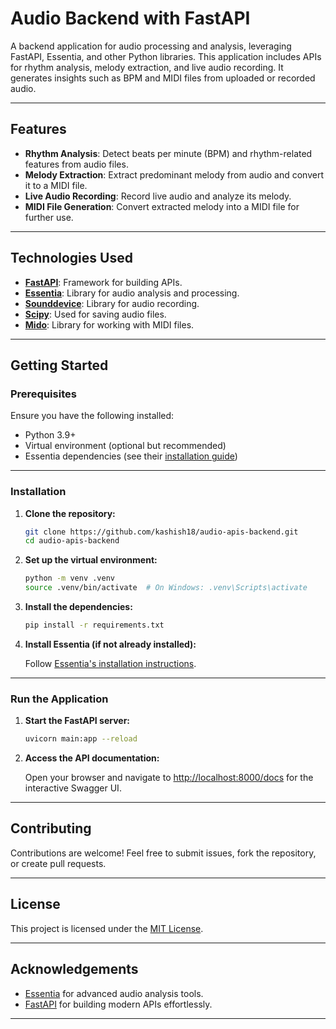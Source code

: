 # **Audio Backend with FastAPI**

A backend application for audio processing and analysis, leveraging FastAPI, Essentia, and other Python libraries. This application includes APIs for rhythm analysis, melody extraction, and live audio recording. It generates insights such as BPM and MIDI files from uploaded or recorded audio.

---

## **Features**

- **Rhythm Analysis**: Detect beats per minute (BPM) and rhythm-related features from audio files.
- **Melody Extraction**: Extract predominant melody from audio and convert it to a MIDI file.
- **Live Audio Recording**: Record live audio and analyze its melody.
- **MIDI File Generation**: Convert extracted melody into a MIDI file for further use.

---

## **Technologies Used**

- **[FastAPI](https://fastapi.tiangolo.com/)**: Framework for building APIs.
- **[Essentia](https://essentia.upf.edu/)**: Library for audio analysis and processing.
- **[Sounddevice](https://python-sounddevice.readthedocs.io/)**: Library for audio recording.
- **[Scipy](https://scipy.org/)**: Used for saving audio files.
- **[Mido](https://mido.readthedocs.io/)**: Library for working with MIDI files.

---

## **Getting Started**

### **Prerequisites**

Ensure you have the following installed:

- Python 3.9+
- Virtual environment (optional but recommended)
- Essentia dependencies (see their [installation guide](https://essentia.upf.edu/installing.html))

---

### **Installation**

1. **Clone the repository:**

   ```bash
   git clone https://github.com/kashish18/audio-apis-backend.git
   cd audio-apis-backend
   ```

2. **Set up the virtual environment:**

   ```bash
   python -m venv .venv
   source .venv/bin/activate  # On Windows: .venv\Scripts\activate
   ```

3. **Install the dependencies:**

   ```bash
   pip install -r requirements.txt
   ```

4. **Install Essentia (if not already installed):**

   Follow [Essentia's installation instructions](https://essentia.upf.edu/installing.html).

---

### **Run the Application**

1. **Start the FastAPI server:**

   ```bash
   uvicorn main:app --reload
   ```

2. **Access the API documentation:**

   Open your browser and navigate to [http://localhost:8000/docs](http://localhost:8000/docs) for the interactive Swagger UI.



[//]: # (## **API Endpoints**)

[//]: # ()
[//]: # (### **1. Analyze Rhythm**)

[//]: # (   - **Endpoint**: `/analyze/rhythm/`)

[//]: # (   - **Method**: `POST`)

[//]: # (   - **Description**: Upload an audio file to detect BPM.)

[//]: # (   - **Request**: File upload.)

[//]: # (   - **Response**: JSON with detected BPM.)

[//]: # ()
[//]: # (### **2. Record and Analyze Melody**)

[//]: # (   - **Endpoint**: `/record_and_analyze_melody/`)

[//]: # (   - **Method**: `POST`)

[//]: # (   - **Description**: Record live audio and analyze its melody, generating a MIDI file.)

[//]: # (   - **Response**: JSON indicating melody extraction and MIDI file generation.)

---

## **Contributing**

Contributions are welcome! Feel free to submit issues, fork the repository, or create pull requests.

---

## **License**

This project is licensed under the [MIT License](LICENSE).

---

## **Acknowledgements**

- [Essentia](https://essentia.upf.edu/) for advanced audio analysis tools.
- [FastAPI](https://fastapi.tiangolo.com/) for building modern APIs effortlessly.

---